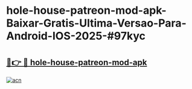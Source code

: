 # hole-house-patreon-mod-apk-Baixar-Gratis-Ultima-Versao-Para-Android-IOS-2025-#97kyc

# <h2><a href="https://ainizakaria.my?title=hole-house-patreon-mod-apk&ref=25M">🔗👉 🔴 hole-house-patreon-mod-apk</a></h2>

[![acn](https://github.com/user-attachments/assets/0f9c940e-d8b0-45ae-aac7-cd30a18b3e1c)](https://ainizakaria.my?title=hole-house-patreon-mod-apk&ref=25M)

